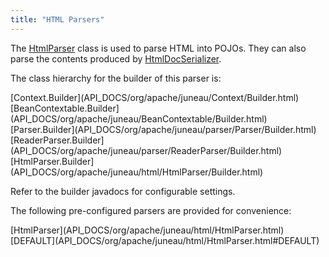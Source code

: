 ```yaml
---
title: "HTML Parsers"
---
```


The [HtmlParser](API_DOCS/org/apache/juneau/html/HtmlParser.html) class is used to parse HTML into POJOs.
They can also parse the contents produced by [HtmlDocSerializer](API_DOCS/org/apache/juneau/html/HtmlDocSerializer.html).

The class hierarchy for the builder of this parser is:

<tree>
<node-0><java-abstract-class>[Context.Builder](API_DOCS/org/apache/juneau/Context/Builder.html)</java-abstract-class></node-0>
<node-1><java-abstract-class>[BeanContextable.Builder](API_DOCS/org/apache/juneau/BeanContextable/Builder.html)</java-abstract-class></node-1>
<node-2><java-abstract-class>[Parser.Builder](API_DOCS/org/apache/juneau/parser/Parser/Builder.html)</java-abstract-class></node-2>
<node-3><java-abstract-class>[ReaderParser.Builder](API_DOCS/org/apache/juneau/parser/ReaderParser/Builder.html)</java-abstract-class></node-3>
<node-4><java-class>[HtmlParser.Builder](API_DOCS/org/apache/juneau/html/HtmlParser/Builder.html)</java-class></node-4>
</tree>

Refer to the builder javadocs for configurable settings.

The following pre-configured parsers are provided for convenience:

<tree>
<node-0><java-class>[HtmlParser](API_DOCS/org/apache/juneau/html/HtmlParser.html)</java-class></node-0>
<node-1><javac-field>[DEFAULT](API_DOCS/org/apache/juneau/html/HtmlParser.html#DEFAULT)</javac-field></node-1>
</tree>